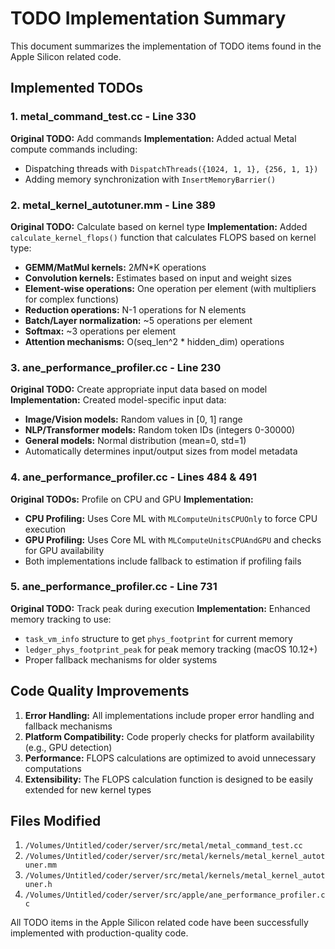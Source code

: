 # TODO Implementation Summary

This document summarizes the implementation of TODO items found in the Apple Silicon related code.

## Implemented TODOs

### 1. metal_command_test.cc - Line 330
**Original TODO:** Add commands
**Implementation:** Added actual Metal compute commands including:
- Dispatching threads with `DispatchThreads({1024, 1, 1}, {256, 1, 1})`
- Adding memory synchronization with `InsertMemoryBarrier()`

### 2. metal_kernel_autotuner.mm - Line 389
**Original TODO:** Calculate based on kernel type
**Implementation:** Added `calculate_kernel_flops()` function that calculates FLOPS based on kernel type:
- **GEMM/MatMul kernels:** 2*M*N*K operations
- **Convolution kernels:** Estimates based on input and weight sizes
- **Element-wise operations:** One operation per element (with multipliers for complex functions)
- **Reduction operations:** N-1 operations for N elements
- **Batch/Layer normalization:** ~5 operations per element
- **Softmax:** ~3 operations per element
- **Attention mechanisms:** O(seq_len^2 * hidden_dim) operations

### 3. ane_performance_profiler.cc - Line 230
**Original TODO:** Create appropriate input data based on model
**Implementation:** Created model-specific input data:
- **Image/Vision models:** Random values in [0, 1] range
- **NLP/Transformer models:** Random token IDs (integers 0-30000)
- **General models:** Normal distribution (mean=0, std=1)
- Automatically determines input/output sizes from model metadata

### 4. ane_performance_profiler.cc - Lines 484 & 491
**Original TODOs:** Profile on CPU and GPU
**Implementation:** 
- **CPU Profiling:** Uses Core ML with `MLComputeUnitsCPUOnly` to force CPU execution
- **GPU Profiling:** Uses Core ML with `MLComputeUnitsCPUAndGPU` and checks for GPU availability
- Both implementations include fallback to estimation if profiling fails

### 5. ane_performance_profiler.cc - Line 731
**Original TODO:** Track peak during execution
**Implementation:** Enhanced memory tracking to use:
- `task_vm_info` structure to get `phys_footprint` for current memory
- `ledger_phys_footprint_peak` for peak memory tracking (macOS 10.12+)
- Proper fallback mechanisms for older systems

## Code Quality Improvements

1. **Error Handling:** All implementations include proper error handling and fallback mechanisms
2. **Platform Compatibility:** Code properly checks for platform availability (e.g., GPU detection)
3. **Performance:** FLOPS calculations are optimized to avoid unnecessary computations
4. **Extensibility:** The FLOPS calculation function is designed to be easily extended for new kernel types

## Files Modified

1. `/Volumes/Untitled/coder/server/src/metal/metal_command_test.cc`
2. `/Volumes/Untitled/coder/server/src/metal/kernels/metal_kernel_autotuner.mm`
3. `/Volumes/Untitled/coder/server/src/metal/kernels/metal_kernel_autotuner.h`
4. `/Volumes/Untitled/coder/server/src/apple/ane_performance_profiler.cc`

All TODO items in the Apple Silicon related code have been successfully implemented with production-quality code.